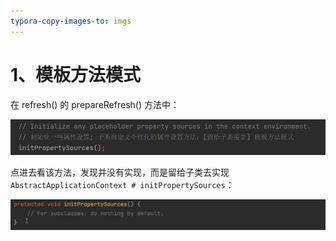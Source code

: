 ```yaml
---
typora-copy-images-to: imgs
---
```




# 1、模板方法模式

在 refresh() 的 prepareRefresh() 方法中：



![1683287584677](imgs/1683287584677.png)

点进去看该方法，发现并没有实现，而是留给子类去实现 ` AbstractApplicationContext # initPropertySources`：

![1683287636532](imgs/1683287636532.png)






